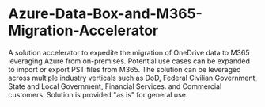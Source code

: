 # Azure-Data-Box-and-M365-Migration-Accelerator
A solution accelerator to expedite the migration of OneDrive data to M365 leveraging Azure from on-premises. Potential use cases can be expanded to import or export PST files from M365. The solution can be leveraged across multiple industry verticals such as DoD, Federal Civilian Government, State and Local Government, Financial Services. and Commercial customers. Solution is provided "as is" for general use.
